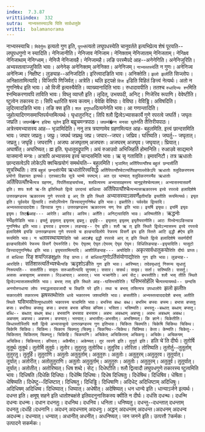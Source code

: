 ```yaml
---
index:  7.3.87
vrittiindex:  332
sutra:  नाभ्यस्तस्याऽचि पिति सार्वधातुके
vritti:  balamanorama 
---
```


नाभ्यस्स्याचि। `मिदेर्गुणः` इत्यतो गुण इति, `पुगन्ते`त्यतो लघूपधस्येति चानुवर्तते इत्यभिप्रेत्य शेषं पूरयति-- लघूपधगुणो न स्यादिति। नेनिजानीति। नेनिजाव नेनिजाम। नेनिक्ताम् नेनिजाताम् नेनिजताम्। नेनिक्ष्व नेनिजाथाम् नेनिग्ध्वम्। नेनिजै नेनिजावहै। नेनिजामहै। लङि परस्मैपदे आह--अनेनेगिति। अनेनिजुरिति। अभ्यस्तत्वाज्जुसिति भावः। अनेनेक् अनेनिक्तम् अनेनिक्त। अनेनिजम्। `नाभ्यस्तस्ये`ति न गुणः। अनेनिज्व अनेनिज्म। निक्षीष्ट। लुङ्याह--अनिजदिति। इरित्त्वादङिति भावः। अनिक्तेति। `झलो झली`ति सिज्लोपः। अनिक्षातामित्यादि। विजिरपि णिजिर्वत्। अत्रेति। थलि इट्पक्षे `विज इ`डिति विहितं ङित्त्वं नेत्यर्थः। अतो न गुणनिषेध इति भावः। ओ विजी इत्यस्यैवेति। व्याख्यानादिति भावः। रुधादावपीति। ततश्च `रुधादिभ्यः श्न`मिति श्नम्विकरणावपि ताविति भावः। विष्लृ व्याप्तौ इति। लृदित्, उभयपदी, अनिट्। णिजेरिव रूपाणि। वेवेष्टीति। ष्टुत्वेन तकास्य टः। सिपि `षढो`रिति षस्य कत्वम्। वेवेक्षि वेविष्ठः। वेविष्ठ। वेविड्ढि। अविषदिति। लृदित्त्वादङिति भावः। तङि क्स इति। `शल इगुपधा`दित्यनेनेति भावः। आ गणान्तादिति। जुहोत्यादिगणसमाप्तिपर्यन्तमित्यर्थः। घृधातुरनिट्। तिपि श्लौ द्वित्वेऽभ्यासकार्ये गुणे रपरत्वे जघर्ति। जघृतः जघ्रति। `जघर्म्य�ग्न हविषा घृतेन` इति बह्वृचमन्त्रपाठः। `जघर्म्य�ग्न मनसा घृतेने`ति तैत्तिरीयपाठः। अत्रेत्त्वमभ्यासस्य आह-- भृञामिदिति। ननु तत्र त्रयाणामेव ग्रहणमित्यत आह- बहुलमिति. इत्त्वं छान्दसमिति भावः। जघार जघ्रतुः। जघ्रुः। जघर्थ जघ्रथुः जघ्र। जघार--जघर। जघ्रिव। घरिष्यति। जघर्तु-- जघृतात्। जघ्रतु। जघृहि। जघराणि। अजघः अजघृताम् अजघरुः। अजघरम् अजघृव। जघृयात्। घ्रियात्। अघार्षीत्। अघरिष्यत्। ह्म इति. घृधातुवद्रूपाणि। अयं रुआउवो अभिजिहर्ति होमानिति। रुआउवे साद्यमाने याजमानो मन्त्रः। अत्रापि अभ्यासस्य इत्त्वं चान्दसमिति भावः। ऋ सृ गताविति। इमावनिटौ। तत्र ऋधातोः छान्दसत्वेऽपि लोकेऽपि क्वचित्प्रयोगं समर्थयति-- बहुलमिति। `भृञामित्` `अर्तिपिपर्त्योश्च` `बहुलं छन्दसी`ति सूत्रस्थितिः। तत्र `बहुलं छन्दसी`त्येव ऋधातोरित्त्वसिद्धेः `अर्तिपिपर्त्योश्चेटत्यर्तिग्रहणाल्लोकेऽपि ऋधातोः श्लुविकरणस्य प्रयोगो विज्ञायत इत्यर्थः। एतच्चाऽत्रैव सूत्रे भाष्ये स्पष्टम्। अत एव भाष्यात् श्लुविकरणस्यैव ऋधातोः `अर्तिपिपर्त्योश्चे`त्यत्र ग्रहणम्, पिपर्तिसाहचर्याच्च, श्लवित्यस्य अभ्यासग्रहमस्य चानुवृत्तेश्चेत्यलम्। अभ्यासस्यासवर्णे इति। शपः श्लौ ऋ-ति इतिस्थिते द्वित्वे उरदत्त्वं बाधित्वा `अर्तिपिपर्त्योश्चे`त्यभ्यासऋकारस्य इत्त्वे रपरत्वे हलादिशेषे उत्तरखण्डस्य ऋकारस्य गुणे रपरत्वे इ अर् ति इति स्थिते `अभ्यासस्याऽसवर्णे`इतीयङि इयतीति रूपमित्यर्थः। इयृत इति। पूर्ववदेव द्वित्वादि। तसोऽपित्त्वेन ङित्त्वाद्गुणनिषेध इति भावः। इय्रतीति। पर्ववदेव द्वित्वादि। अभ्यस्तत्वाददादेशः। ङित्त्वान्न गुणः। उत्तरखण्डस्य ऋकारस्य यण् रेफ इति भावः। इयर्षि इयृथः। इयर्मि इयृवः इयृमः। लिट�आह--- आरेति। आरिव। आरिम। अर्तेति। अनिट्त्वादिति भावः। अरिष्यतीति। `ऋद्धनोः स्ये` इतीडिति भावः। इयर्तु इयृतात् इयृताम् इय्रतु। इयृहि-- इयृतात् इयृतम् इयृतैयराणीति। आटः पित्त्वेनाऽङित्त्वान्न गुणनिषेध इति भावः। इयराव। इयराम। लङ्याह-- ऐय इति। श्लौ ऋ त् इति स्थिते द्वित्वेऽभ्यासस्य इत्त्वे रपरत्वे हलादिशेषे इयङि उत्तरखण्डस्य गुणे रपरत्वे च हल्ङ्यादिलोपे रेफस्य विसर्गे इय इति स्तिते आटि वृद्धौ #ऐय इति रूपमिति भावः। न च `लावस्थायाम`डिति पक्षे आट#इ वृद्धौ रपरत्वे आर् त् इति स्थिते द्वित्वे हलादिशेषे सवर्णदीर्घे हल्ङ्यादिलोपे रेफस्य विसर्गे ऐयरुरिति। ऐयः ऐयृतम् ऐयृत।ऐयरम् ऐयृव ऐयृम। विधिलिङ्याह--इयृयादिति। यासुटो ङित्त्वाद्गुणनिषेध इति भावः। इयृयातामित्यादि। आशीर्लिङ्याह--- अर्यादिति। `अकृत्सार्वधातुकयो`रिति दीर्घः प्राप्तः। तं बाधित्वा `रिङ् शयग्लिङक्षु` इति रिङ् प्राप्तः। तं बाधित्वा `गुणोऽर्तिसंयोगाद्यो`रिति गुण इति भावः। लुङ्याह-- आरदिति। `सर्तिशास्त्यर्तिभ्यश्चे`त्यङि `ऋदृशोऽङी`ति गुण इति भावः। आरिष्यत्। तदेवमृधातुं निरूप्य सृधातुं निरूपयति-- ससर्तीति। ससृतः सरुआतीत्यादि सुगमम्। ससार। ससर्थ। ससृव। सर्ता। सरिष्यति। ससर्तु। अससः अससृताम् अससरुः। रिउआयात्। असरत्। भस भत्र्सनेति। अयं सेट्। बभस्तीति। श्लौ भस् तीति स्थिते द्वित्वेऽभ्यासजश्त्वमिति भावः। बभस् तस् इति स्थिते आह--घसिभसोरिति। `घसिभसोर्हलि चे`त्यस्यायमर्थः-- छन्दसि अनयोरुपधाया लोपः स्याद्धलादावजादौ च क्ङिति परे इति। तथा च बभस् तसित्यत्र उपधालोपे `झलो झली`ति सकारलोपे तकारस्य `झषस्तथो`रिति धत्वे भकारस्य जश्त्वमिति भावः। बप्सतीति। अभ्यस्तत्वाददादेशे बभस् अतीति स्थिते `घसिभसो`रित्युपधालोपे भकारस्य चत्र्वमिति भावः। बभस्सि बब्धः बब्ध। बभस्मि बप्स्वः बप्स्मः। बभास बप्सतुः बप्सः। बभसिथ बप्सथुः बप्स। बभास बभस बप्सिव बप्सिम। भसिता। भसिष्यति। बभस्तु--बब्धात् बब्धाम् बप्सतु। बब्धि-- बब्धात् बब्धम् बब्ध। बभसानि बभसाव बभसाम। अबभः अबब्धाम् अबप्सुः। अबभः अबब्धम् अबब्ध। अबप्सम् अबप्स्व। अबप्स्म। बप्स्यात्। भस्यात्। अभासीत्-अभसीत्। अभसिष्यत्। कि ज्ञाने। चिकेतीति। किधास्तोस्तिपि श्लौ द्वित्वे अभ्यासचुत्वे उत्तरखण्डस्य गुण इतिभावः। चिकितः चिक्यति। चिकेषि चिकिथः चिकिथ। चिकेमि चिकिवः। चिकिमः। चिकाय चिक्यतुः।चिक्युः। चिकयिथ--चिकेथ। चिक्यिव। केता। केष्यति। चिकेतु-- चिकितात् चिकिताम् चिक्यतु। चिकिहि। चिकयानि। अचिकेत् अचिकिताम् अचिकयुः। अचिकेः। अचिकयम् अचिकिव। चिकियात्। कीयात्। अकैषीत्। अकेष्यत्। तुर त्वरणे इति। तुतूर्त इति। `हलि चे`ति दीर्घः। तुतोर्षि तूतूर्थः तुतूर्थ। तुतोर्मि तुतूर्वः। तुतोर। तुतुरतुः तुतोरिथ। तुतुरिव। तोरिता। तोरिष्यति। तुतोर्तु--तुतूर्ताम् तुतुरतु। तुतूर्हि। तुतुराणि। अतुतोः अतुतूर्ताम्। अतुतुरुः। अतुतोः। अतुतुरम्।अतुतूरव। तुतूर्यात्। तूर्यात्। अतोरीत्। अतोतुतुराणि। अतुतोः अतुतूर्ताम्। अतुतुरुः। अतुतोः। अतुतुरम्। अतुतूर्व। तुतूर्यात्।तूर्यात्। अतोतीत्। अतोरिष्यत्। धिष शब्दे। सेट्। दिधेष्टीति। श्लौ द्वित्वादौ लघुपधगुणे तकारस्य ष्टुत्वमिति भावः। दिधिषति।दिधेक्षि दिधिष्ठः। दिधेष्मि दिधिष्वः। दिधेष दिधिषतुः। दिधेषिथ। दिधिषिव। धेषिता। धेषिष्यति। दिधेष्टु--दिधिष्टात्। दिधिषतु। दिधिड्ढि। दिधिषाणि। अदिधेट् अदिधिष्टाम् अदिधिषुः। अदिधिषम् अदिधिष्व। दिधिष्यात्। धिष्यात्। अधेषीत्। अदेषिष्यत्। धन धान्ये इति। धान्याऽर्जने इत्यर्थः। दधन्त इति। क्षमूष् सहने इति धातोश्चक्षंसे इतिवदनुनासिकस्य क्वीति न दीर्घः। दधंसि दधन्थः। दधन्मि दधन्वः दधन्मः। दधान दधनतुः। दधनिथ। दधनिव। धनिता। धनिष्यतु। दधन्तु--दधन्तात् दधन्ताम् दधनतु।दधंहि।दधनानि। अदधन् अदधन्ताम् अदधनुः। अद्धन् अदधन्तम् अदधन्त।अदधनम् अदधन्व अदधन्म। दधन्यात्। धन्यात्। अधानीत् अधनीत्। अधनिष्यत्। जन जनने इति। उत्पत्तौ ?कर्मकः। उत्पादने सकर्मकः।

